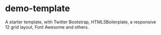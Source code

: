 demo-template
=============

A starter template, with Twitter Bootstrap, HTML5Boilerplate, a responsive 12 grid layout, Font Awesome and others.